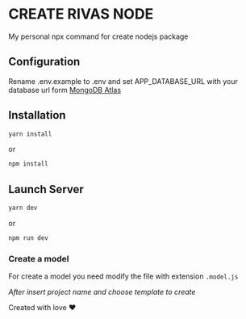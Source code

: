 # CREATE RIVAS NODE

My personal npx command for create nodejs package

## Configuration

Rename .env.example to .env and set APP_DATABASE_URL with your database url
form [MongoDB Atlas](https://www.mongodb.com/es)

## Installation

```bash
yarn install
```

or

```bash
npm install
```

## Launch Server

```bash
yarn dev
```

or

```bash
npm run dev
```

### Create a model

For create a model you need modify the file with extension `.model.js`

_After insert project name and choose template to create_

Created with love ❤️
